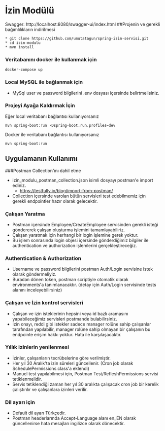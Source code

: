 # İzin Modülü

Swagger: http://localhost:8080/swagger-ui/index.html
##Projenin ve gerekli bağımlılıkların indirilmesi
```
* git clone https://github.com/umutatagun/spring-izin-servisi.git
* cd izin-modulu
* mvn install
```

### Veritabanını docker ile kullanmak için
```
docker-compose up
```

### Local MySQL ile bağlanmak için

* MySql user ve password bilgilerini .env dosyası içersinde belirtmelisiniz.


### Projeyi Ayağa Kaldırmak İçin
Eğer local veritabanı bağlantısı kullanıyorsanız
```
mvn spring-boot:run -Dspring-boot.run.profiles=dev
```
Docker ile veritabanı bağlantısı kullanıyorsanız
```
mvn spring-boot:run
```

## Uygulamanın Kullanımı

###Postman Collection'ını dahil etme
* izin_modulu_postman_collection.json isimli dosyayı postman'e import ediniz.
  * https://testfully.io/blog/import-from-postman/
* Collection içersinde varolan bütün servisleri test edebilmemiz için gerekli endpointler hazır olarak gelecektir.

### Çalışan Yaratma
* Postman içersinde Employee/CreateEmployee servisinden gerekli isteği göndererek çalışan oluşturma işlemini tamamlayabiliriz.
* Çalışan yaratmak için herhangi bir login işlemine gerek yoktur.
* Bu işlem sonrasında login objesi içersinde gönderdiğimiz bilgiler ile authentication ve authorization işlemlerini gerçekleştireceğiz.

### Authentication & Authorization
* Username ve password bilgilerini postman Auth/Login servisine istek olarak göndermeliyiz.
* Buradan dönen token, postman scriptiyle otomatik olarak environments'a tanımlanacaktır. (detay için Auth/Login servisinde tests alanını inceleyebilirsiniz)

### Çalışan ve İzin kontrol servisleri
* Çalışan ve izin isteklerinin hepsini veya id bazlı aramasını yapabileceğimiz servisleri postmande bulabilirsiniz.
* İzin onayı, reddi gibi istekler sadece manager rolüne sahip çalışanlar tarafından yapılabilir, manager rolüne sahip olmayan bir çalışanın bu endpointe erişim hakkı yoktur. Hata ile karşılaşacaktır.

### Yıllık izinlerin yenilenmesi
* İzinler, çalışanların tecrübelerine göre verilmiştir.
* Her yıl 30 Aralık'ta izin süreleri güncellenir. (Cron job olarak SchedulePermissions.class'a eklendi)
* Manuel test yapılabilmesi için, Postman Test/RefleshPermissions servisi tetiklenmelidir.
* Servis tetiklendiği zaman her yıl 30 aralıkta çalışacak cron job bir kerelik çalıştırılır ve çalışanlara izinleri verilir.

 
### Dil ayarı için
* Default dil ayarı Türkçedir. 
* Postman headerlarında Accept-Language alanı en_EN olarak güncellenirse hata mesajları ingilizce olarak dönecektir.













